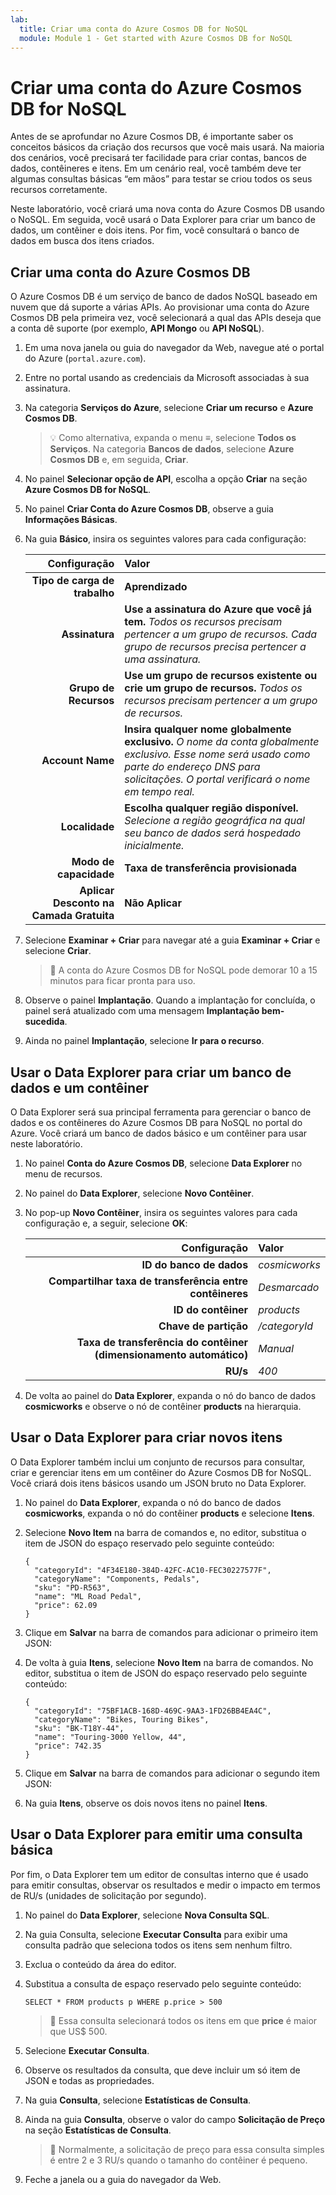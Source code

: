 ```yaml
---
lab:
  title: Criar uma conta do Azure Cosmos DB for NoSQL
  module: Module 1 - Get started with Azure Cosmos DB for NoSQL
---
```


# Criar uma conta do Azure Cosmos DB for NoSQL

Antes de se aprofundar no Azure Cosmos DB, é importante saber os conceitos básicos da criação dos recursos que você mais usará. Na maioria dos cenários, você precisará ter facilidade para criar contas, bancos de dados, contêineres e itens. Em um cenário real, você também deve ter algumas consultas básicas “em mãos” para testar se criou todos os seus recursos corretamente.

Neste laboratório, você criará uma nova conta do Azure Cosmos DB usando o NoSQL. Em seguida, você usará o Data Explorer para criar um banco de dados, um contêiner e dois itens. Por fim, você consultará o banco de dados em busca dos itens criados.

## Criar uma conta do Azure Cosmos DB

O Azure Cosmos DB é um serviço de banco de dados NoSQL baseado em nuvem que dá suporte a várias APIs. Ao provisionar uma conta do Azure Cosmos DB pela primeira vez, você selecionará a qual das APIs deseja que a conta dê suporte (por exemplo, **API Mongo** ou **API NoSQL**).

1. Em uma nova janela ou guia do navegador da Web, navegue até o portal do Azure (``portal.azure.com``).

1. Entre no portal usando as credenciais da Microsoft associadas à sua assinatura.

1. Na categoria **Serviços do Azure**, selecione **Criar um recurso** e **Azure Cosmos DB**.

    > &#128161; Como alternativa, expanda o menu **&#8801;**, selecione **Todos os Serviços**. Na categoria **Bancos de dados**, selecione **Azure Cosmos DB** e, em seguida, **Criar**.

1. No painel **Selecionar opção de API**, escolha a opção **Criar** na seção **Azure Cosmos DB for NoSQL**.

1. No painel **Criar Conta do Azure Cosmos DB**, observe a guia **Informações Básicas**.

1. Na guia **Básico**, insira os seguintes valores para cada configuração:

    | **Configuração** | **Valor** |
    | --: | :-- |
    | **Tipo de carga de trabalho** | **Aprendizado** |
    | **Assinatura** | **Use a assinatura do Azure que você já tem.** *Todos os recursos precisam pertencer a um grupo de recursos. Cada grupo de recursos precisa pertencer a uma assinatura.* |
    | **Grupo de Recursos** | **Use um grupo de recursos existente ou crie um grupo de recursos.** *Todos os recursos precisam pertencer a um grupo de recursos.* |
    | **Account Name** | **Insira qualquer nome globalmente exclusivo.** *O nome da conta globalmente exclusivo. Esse nome será usado como parte do endereço DNS para solicitações.  O portal verificará o nome em tempo real.* |
    | **Localidade** | **Escolha qualquer região disponível.** *Selecione a região geográfica na qual seu banco de dados será hospedado inicialmente.* |
    | **Modo de capacidade** | **Taxa de transferência provisionada** |
    | **Aplicar Desconto na Camada Gratuita** | **Não Aplicar** |

1. Selecione **Examinar + Criar** para navegar até a guia **Examinar + Criar** e selecione **Criar**.

    > &#128221; A conta do Azure Cosmos DB for NoSQL pode demorar 10 a 15 minutos para ficar pronta para uso.

1. Observe o painel **Implantação**. Quando a implantação for concluída, o painel será atualizado com uma mensagem **Implantação bem-sucedida**.

1. Ainda no painel **Implantação**, selecione **Ir para o recurso**.

## Usar o Data Explorer para criar um banco de dados e um contêiner

O Data Explorer será sua principal ferramenta para gerenciar o banco de dados e os contêineres do Azure Cosmos DB para NoSQL no portal do Azure. Você criará um banco de dados básico e um contêiner para usar neste laboratório.

1. No painel **Conta do Azure Cosmos DB**, selecione **Data Explorer** no menu de recursos.

1. No painel do **Data Explorer**, selecione **Novo Contêiner**.

1. No pop-up **Novo Contêiner**, insira os seguintes valores para cada configuração e, a seguir, selecione **OK**:

    | **Configuração** | **Valor** |
    | --: | :-- |
    | **ID do banco de dados** | *cosmicworks* |
    | **Compartilhar taxa de transferência entre contêineres** | *Desmarcado* |
    | **ID do contêiner** | *products* |
    | **Chave de partição** | */categoryId* |
    | **Taxa de transferência do contêiner (dimensionamento automático)** | *Manual* |
    | **RU/s** | *400* |

1. De volta ao painel do **Data Explorer**, expanda o nó do banco de dados **cosmicworks** e observe o nó de contêiner **products** na hierarquia.

## Usar o Data Explorer para criar novos itens

O Data Explorer também inclui um conjunto de recursos para consultar, criar e gerenciar itens em um contêiner do Azure Cosmos DB for NoSQL. Você criará dois itens básicos usando um JSON bruto no Data Explorer.

1. No painel do **Data Explorer**, expanda o nó do banco de dados **cosmicworks**, expanda o nó do contêiner **products** e selecione **Itens**.

1. Selecione **Novo Item** na barra de comandos e, no editor, substitua o item de JSON do espaço reservado pelo seguinte conteúdo:

    ```
    {
      "categoryId": "4F34E180-384D-42FC-AC10-FEC30227577F",
      "categoryName": "Components, Pedals",
      "sku": "PD-R563",
      "name": "ML Road Pedal",
      "price": 62.09
    }
    ```

1. Clique em **Salvar** na barra de comandos para adicionar o primeiro item JSON:

1. De volta à guia **Itens**, selecione **Novo Item** na barra de comandos. No editor, substitua o item de JSON do espaço reservado pelo seguinte conteúdo:

    ```
    {
      "categoryId": "75BF1ACB-168D-469C-9AA3-1FD26BB4EA4C",
      "categoryName": "Bikes, Touring Bikes",
      "sku": "BK-T18Y-44",
      "name": "Touring-3000 Yellow, 44",
      "price": 742.35
    }
    ```

1. Clique em **Salvar** na barra de comandos para adicionar o segundo item JSON:

1. Na guia **Itens**, observe os dois novos itens no painel **Itens**.

## Usar o Data Explorer para emitir uma consulta básica

Por fim, o Data Explorer tem um editor de consultas interno que é usado para emitir consultas, observar os resultados e medir o impacto em termos de RU/s (unidades de solicitação por segundo).

1. No painel do **Data Explorer**, selecione **Nova Consulta SQL**.

1. Na guia Consulta, selecione **Executar Consulta** para exibir uma consulta padrão que seleciona todos os itens sem nenhum filtro.

1. Exclua o conteúdo da área do editor.

1. Substitua a consulta de espaço reservado pelo seguinte conteúdo:

    ```
    SELECT * FROM products p WHERE p.price > 500
    ```

    > &#128221; Essa consulta selecionará todos os itens em que **price** é maior que US$ 500.

1. Selecione **Executar Consulta**.

1. Observe os resultados da consulta, que deve incluir um só item de JSON e todas as propriedades.

1. Na guia **Consulta**, selecione **Estatísticas de Consulta**.

1. Ainda na guia **Consulta**, observe o valor do campo **Solicitação de Preço** na seção **Estatísticas de Consulta**.

    > &#128221; Normalmente, a solicitação de preço para essa consulta simples é entre 2 e 3 RU/s quando o tamanho do contêiner é pequeno.

1. Feche a janela ou a guia do navegador da Web.
